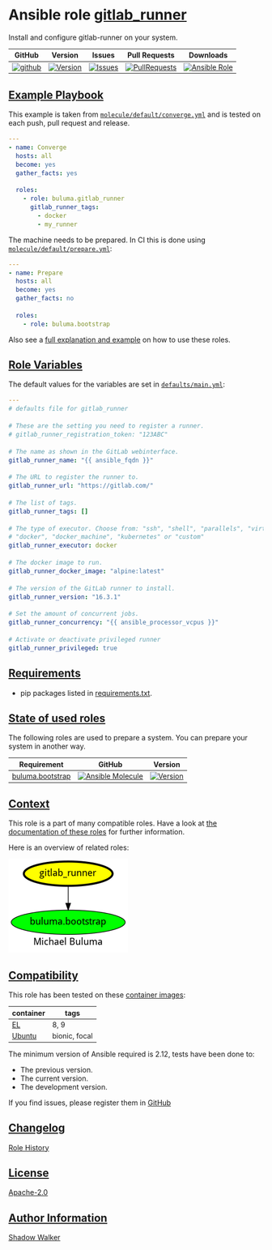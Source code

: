 # Ansible role [gitlab_runner](https://galaxy.ansible.com/ui/standalone/roles/buluma/gitlab_runner/documentation)

Install and configure gitlab-runner on your system.

|GitHub|Version|Issues|Pull Requests|Downloads|
|------|-------|------|-------------|---------|
|[![github](https://github.com/buluma/ansible-role-gitlab_runner/actions/workflows/molecule.yml/badge.svg)](https://github.com/buluma/ansible-role-gitlab_runner/actions/workflows/molecule.yml)|[![Version](https://img.shields.io/github/release/buluma/ansible-role-gitlab_runner.svg)](https://github.com/buluma/ansible-role-gitlab_runner/releases/)|[![Issues](https://img.shields.io/github/issues/buluma/ansible-role-gitlab_runner.svg)](https://github.com/buluma/ansible-role-gitlab_runner/issues/)|[![PullRequests](https://img.shields.io/github/issues-pr-closed-raw/buluma/ansible-role-gitlab_runner.svg)](https://github.com/buluma/ansible-role-gitlab_runner/pulls/)|[![Ansible Role](https://img.shields.io/ansible/role/d/buluma/gitlab_runner)](https://galaxy.ansible.com/ui/standalone/roles/buluma/gitlab_runner/documentation)|

## [Example Playbook](#example-playbook)

This example is taken from [`molecule/default/converge.yml`](https://github.com/buluma/ansible-role-gitlab_runner/blob/master/molecule/default/converge.yml) and is tested on each push, pull request and release.

```yaml
---
- name: Converge
  hosts: all
  become: yes
  gather_facts: yes

  roles:
    - role: buluma.gitlab_runner
      gitlab_runner_tags:
        - docker
        - my_runner
```

The machine needs to be prepared. In CI this is done using [`molecule/default/prepare.yml`](https://github.com/buluma/ansible-role-gitlab_runner/blob/master/molecule/default/prepare.yml):

```yaml
---
- name: Prepare
  hosts: all
  become: yes
  gather_facts: no

  roles:
    - role: buluma.bootstrap
```

Also see a [full explanation and example](https://buluma.github.io/how-to-use-these-roles.html) on how to use these roles.

## [Role Variables](#role-variables)

The default values for the variables are set in [`defaults/main.yml`](https://github.com/buluma/ansible-role-gitlab_runner/blob/master/defaults/main.yml):

```yaml
---
# defaults file for gitlab_runner

# These are the setting you need to register a runner.
# gitlab_runner_registration_token: "123ABC"

# The name as shown in the GitLab webinterface.
gitlab_runner_name: "{{ ansible_fqdn }}"

# The URL to register the runner to.
gitlab_runner_url: "https://gitlab.com/"

# The list of tags.
gitlab_runner_tags: []

# The type of executor. Choose from: "ssh", "shell", "parallels", "virtualbox",
# "docker", "docker_machine", "kubernetes" or "custom"
gitlab_runner_executor: docker

# The docker image to run.
gitlab_runner_docker_image: "alpine:latest"

# The version of the GitLab runner to install.
gitlab_runner_version: "16.3.1"

# Set the amount of concurrent jobs.
gitlab_runner_concurrency: "{{ ansible_processor_vcpus }}"

# Activate or deactivate privileged runner
gitlab_runner_privileged: true
```

## [Requirements](#requirements)

- pip packages listed in [requirements.txt](https://github.com/buluma/ansible-role-gitlab_runner/blob/master/requirements.txt).

## [State of used roles](#state-of-used-roles)

The following roles are used to prepare a system. You can prepare your system in another way.

| Requirement | GitHub | Version |
|-------------|--------|--------|
|[buluma.bootstrap](https://galaxy.ansible.com/buluma/bootstrap)|[![Ansible Molecule](https://github.com/buluma/ansible-role-bootstrap/actions/workflows/molecule.yml/badge.svg)](https://github.com/buluma/ansible-role-bootstrap/actions/workflows/molecule.yml)|[![Version](https://img.shields.io/github/release/buluma/ansible-role-bootstrap.svg)](https://github.com/shadowwalker/ansible-role-bootstrap)|

## [Context](#context)

This role is a part of many compatible roles. Have a look at [the documentation of these roles](https://buluma.github.io/) for further information.

Here is an overview of related roles:

![dependencies](https://raw.githubusercontent.com/buluma/ansible-role-gitlab_runner/png/requirements.png "Dependencies")

## [Compatibility](#compatibility)

This role has been tested on these [container images](https://hub.docker.com/u/buluma):

|container|tags|
|---------|----|
|[EL](https://hub.docker.com/r/buluma/enterpriselinux)|8, 9|
|[Ubuntu](https://hub.docker.com/r/buluma/ubuntu)|bionic, focal|

The minimum version of Ansible required is 2.12, tests have been done to:

- The previous version.
- The current version.
- The development version.

If you find issues, please register them in [GitHub](https://github.com/buluma/ansible-role-gitlab_runner/issues)

## [Changelog](#changelog)

[Role History](https://github.com/buluma/ansible-role-gitlab_runner/blob/master/CHANGELOG.md)

## [License](#license)

[Apache-2.0](https://github.com/buluma/ansible-role-gitlab_runner/blob/master/LICENSE)

## [Author Information](#author-information)

[Shadow Walker](https://buluma.github.io/)
